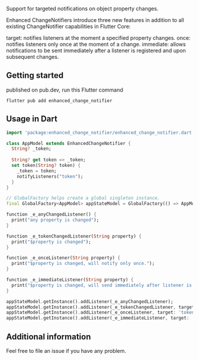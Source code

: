 <!-- 
This README describes the package. If you publish this package to pub.dev,
this README's contents appear on the landing page for your package.

For information about how to write a good package README, see the guide for
[writing package pages](https://dart.dev/tools/pub/writing-package-pages). 

For general information about developing packages, see the Dart guide for
[creating packages](https://dart.dev/guides/libraries/create-packages)
and the Flutter guide for
[developing packages and plugins](https://flutter.dev/to/develop-packages). 
-->

Support for targeted notifications on object property changes.

Enhanced ChangeNotifiers introduce three new features in addition to all existing ChangeNotifier capabilities in Flutter Core:

target: notifies listeners at the moment a specified property changes. 
once: notifies listeners only once at the moment of a change.
immediate: allows notifications to be sent immediately after a listener is registered and upon subsequent changes.

## Getting started
published on pub.dev, run this Flutter command
```shell
flutter pub add enhanced_change_notifier
```
## Usage in Dart
```dart
import 'package:enhanced_change_notifier/enhanced_change_notifier.dart';

class AppModel extends EnhancedChangeNotifier {
  String? _token;
  
  String? get token => _token;
  set token(String? token) {
    _token = token;
    notifyListeners("token");
  }
}

// GlobalFactory helps create a global singleton instance.
final GlobalFactory<AppModel> appStateModel = GlobalFactory(() => AppModel());

function _e_anyChangedListener() {
  print("any property is changed");
}

function _e_tokenChangedListener(String property) {
  print("$property is changed");
}

function _e_onceListener(String property) {
  print("$property is changed, will notify only once.");
}

function _e_immediateListener(String property) {
  print("$property is changed, will send immediately after listener is registered.");
}

appStateModel.getInstance().addListener(_e_anyChangedListener);
appStateModel.getInstance().addListener(_e_tokenChangedListener, target: 'token');
appStateModel.getInstance().addListener(_e_onceListener, target: 'token', once: true);
appStateModel.getInstance().addListener(_e_immediateListener, target: 'token', immediate: true);

```

## Additional information
Feel free to file an issue if you have any problem.

